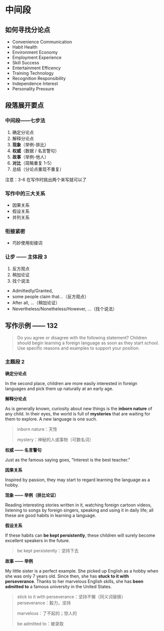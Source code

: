# 中间段

## 如何寻找分论点

* Convenience           Communication
* Habit                         Health
* Environment            Economy
* Employment            Experience
* Skill                           Success
* Entertainment         Efficency
* Training                    Technology
* Recognition             Responsibility
* Independence         Interest
* Personality              Pressure

## 段落展开要点

### 中间段——七步法

1. 确定分论点
2. 解释分论点
3. **现象**（举例-排比）
4. **权威**（数据 / 名言警句）
5. **故事**（举例-他人）
6. **对比**（简略重复 1-5）
7. 总结（分论点重现不重复）

注意：3-6 在写作时挑出两个来写就可以了

### 写作中的三大关系&#x20;

* 因果关系
* 假设关系
* 并列关系

### 衔接紧密

* 巧妙使用衔接词

### 让步 —— 主体段 3

1. 反方观点
2. 稍加论证
3. 找个说法

* Admittedly/Granted,
* some people claim that…（反方观点）
* After all, …（稍加论证）
* Nevertheless/Nonetheless/However, …（找个说法）

## 写作示例 —— 132

> Do you agree or disagree with the following statement? Children should begin learning a foreign language as soon as they start school. Use specific reasons and examples to support your position.

### 主题段 2

**确定分论点**

In the second place, children are more easily interested in foreign languages and pick them up naturally at an early age.

**解释分论点**

As is generally known, curiosity about new things is the **inborn nature** of any child. In their eyes, the world is full of **mysteries** that are waiting for them to explore. A new language is one such.

> inborn nature：天性
>
> mystery：神秘的人或事物（可数名词）

**权威 —— 名言警句**

Just as the famous saying goes, "Interest is the best teacher."

**因果关系**

Inspired by passion, they may start to regard learning the language as a hobby.

**现象 —— 举例（排比论证）**

Reading interesting stories written in it, watching foreign cartoon videos, listening to songs by foreign singers, speaking and using it in daily life; all these are good habits in learning a language.

**假设关系**

If these habits can **be kept persistently**, these children will surely become excellent speakers in the future.

> be kept persistently：坚持下去

**故事 —— 举例**

My little sister is a perfect example. She picked up English as a hobby when she was only 7 years old. Since then, she has **stuck to it with perseverance**. Thanks to her marvelous English skills, she has **been admitted to** a famous university in the United States.

> stick to it with perseverance：坚持不懈（同义词替换）\
> perseverance：毅力，坚持
>
> marvelous：了不起的；惊人的
>
> be admitted to：被录取

